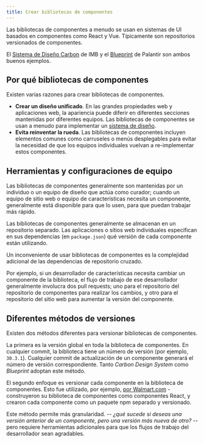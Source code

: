 ```yaml
---
title: Crear bibliotecas de componentes
---
```


Las bibliotecas de componentes a menudo se usan en sistemas de UI basados en componentes como React y Vue. Típicamente son repositorios versionados de componentes.

El [Sistema de Diseño Carbon](http://carbondesignsystem.com/) de IMB y el [Blueprint](https://blueprintjs.com/) de Palantir son ambos buenos ejemplos.

## Por qué bibliotecas de componentes

Existen varias razones para crear bibliotecas de componentes.

- **Crear un diseño unificado**. En las grandes propiedades web y aplicaciones web, la apariencia puede diferir en diferentes secciones mantenidas por diferentes equipos. Las bibliotecas de componentes se usan a menudo para implementar un [sistema de diseño](https://www.designsystems.com/).
- **Evita reinventar la rueda**. Las bibliotecas de componentes incluyen elementos comunes como carruseles o menús desplegables para evitar la necesidad de que los equipos individuales vuelvan a re-implementar estos componentes.

## Herramientas y configuraciones de equipo

Las bibliotecas de componentes generalmente son mantenidas por un individuo o un equipo de diseño que actúa como curador; cuando un equipo de sitio web o equipo de características necesita un componente, generalmente está disponible para que lo usen, para que puedan trabajar más rápido.

Las bibliotecas de componentes generalmente se almacenan en un repositorio separado. Las aplicaciones o sitios web individuales especifican en sus dependencias (en `package.json`) qué versión de cada componente están utilizando.

Un inconveniente de usar bibliotecas de componentes es la complejidad adicional de las dependencias de repositorio cruzado.

Por ejemplo, si un desarrollador de características necesita cambiar un componente de la biblioteca, el flujo de trabajo de ese desarrollador generalmente involucra dos pull requests; uno para el repositorio del repositorio de componentes para realizar los cambios, y otro para el repositorio del sitio web para aumentar la versión del componente.

## Diferentes métodos de versiones

Existen dos métodos diferentes para versionar bibliotecas de componentes.

La primera es la versión global en toda la biblioteca de componentes. En cualquier commit, la biblioteca tiene un número de versión (por ejemplo, `30.3.1`). Cualquier commit de actualización de un componente generará el número de versión correspondiente. Tanto _Carbon Design System_ como _Blueprint_ adoptan este método.

El segundo enfoque es versionar cada componente en la biblioteca de componentes. Esto fue utilizado, por ejemplo, [por Walmart.com](https://medium.com/walmartlabs/how-to-achieve-reusability-with-react-components-81edeb7fb0e0) - construyeron su biblioteca de componentes como componentes React, y crearon cada componente como un paquete npm separado y versionado.

Este método permite más granularidad. -- _¿qué sucede si deseas una versión anterior de un componente, pero una versión más nueva de otro?_ -- pero requiere herramientas adicionales para que los flujos de trabajo del desarrollador sean agradables.
